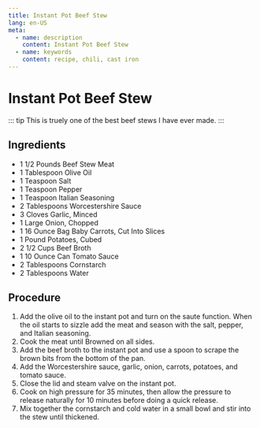 ```yaml
---
title: Instant Pot Beef Stew
lang: en-US
meta:
  - name: description
    content: Instant Pot Beef Stew
  - name: keywords
    content: recipe, chili, cast iron
---
```


# Instant Pot Beef Stew

::: tip
This is truely one of the best beef stews I have ever made.
:::

## Ingredients
* 1 1/2 Pounds Beef Stew Meat
* 1 Tablespoon Olive Oil
* 1 Teaspoon Salt
* 1 Teaspoon Pepper
* 1 Teaspoon Italian Seasoning
* 2 Tablespoons Worcestershire Sauce
* 3 Cloves Garlic, Minced
* 1 Large Onion, Chopped
* 1 16 Ounce Bag Baby Carrots, Cut Into Slices
* 1 Pound Potatoes, Cubed
* 2 1/2 Cups Beef Broth
* 1 10 Ounce Can Tomato Sauce
* 2 Tablespoons Cornstarch
* 2 Tablespoons Water

## Procedure
1. Add the olive oil to the instant pot and turn on the saute function. When the oil starts to sizzle add the meat and season with the salt, pepper, and Italian seasoning.
2. Cook the meat until Browned on all sides.
3. Add the beef broth to the instant pot and use a spoon to scrape the brown bits from the bottom of the pan.
4. Add the Worcestershire sauce, garlic, onion, carrots, potatoes, and tomato sauce.
5. Close the lid and steam valve on the instant pot.
6. Cook on high pressure for 35 minutes, then allow the pressure to release naturally for 10 minutes before doing a quick release.
7. Mix together the cornstarch and cold water in a small bowl and stir into the stew until thickened.